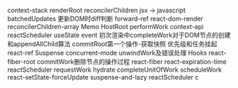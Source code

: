 context-stack
renderRoot
reconcilerChildren
jsx -> javascript
batchedUpdates
更新DOM时diff判断
forward-ref
react-dom-render
reconcilerChildren-array
Memo
HostRoot
performWork
context-api
reactScheduler
useState
event
初次渲染中completeWork对于DOM节点的创建和appendAllChild算法
commitRoot第一个操作-获取快照
优先级和任务挂起
react-ref
Suspense
concurrent-mode
unwindWork及错误处理
Hooks
react-fiber-root
commitWork删除节点的操作过程
react-fiber
react-expiration-time
reactScheduler
requestWork
hydrate
completeUnitOfWork
scheduleWork
react-setState-forceUpdate
suspense-and-lazy
reactScheduler
c
